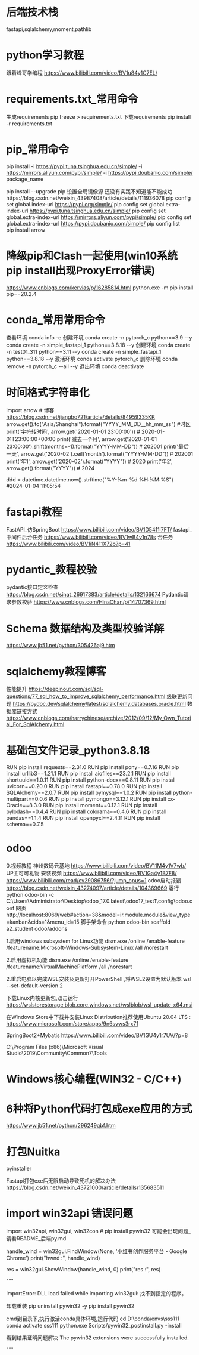 # 后端技术栈

fastapi,sqlalchemy,moment,pathlib

# python学习教程

跟着峰哥学编程               https://www.bilibili.com/video/BV1u84y1C7EL/

# requirements.txt_常用命令

生成requirements        pip freeze  >  requirements.txt
下载requirements        pip install -r requirements.txt

# pip_常用命令

pip install -i https://pypi.tuna.tsinghua.edu.cn/simple/ -i https://mirrors.aliyun.com/pypi/simple/ -i https://pypi.doubanio.com/simple/ package_name


pip install --upgrade pip
设置全局镜像源             还没有实践不知道能不能成功https://blog.csdn.net/weixin_43987408/article/details/111936078
pip config   set   global.index-url           https://pypi.org/simple/
pip config   set   global.extra-index-url     https://pypi.tuna.tsinghua.edu.cn/simple/
pip config   set   global.extra-index-url     https://mirrors.aliyun.com/pypi/simple/
pip config   set   global.extra-index-url     https://pypi.doubanio.com/simple/
pip config   list  
pip install  arrow
# 降级pip和Clash一起使用(win10系统pip install出现ProxyError错误)
https://www.cnblogs.com/kervias/p/16285814.html
python.exe -m pip install pip==20.2.4


# conda_常用常用命令

查看环境  conda info -e
创建环境  conda create -n pytorch_c python==3.9  --y        conda create -n simple_fastapi_1 python==3.8.18  --y
创建环境  conda create -n test01_311 python==3.11  --y        conda create -n simple_fastapi_1 python==3.8.18  --y
激活环境  conda activate pytorch_c
删除环境  conda remove -n pytorch_c --all --y
退出环境  conda deactivate

# 时间格式字符串化


import arrow   # 博客    https://blog.csdn.net/jiangbo721/article/details/84959335KK
arrow.get().to("Asia/Shanghai").format("YYYY_MM_DD__hh_mm_ss")    #时区
print('字符转时间', arrow.get('2020-01-01 23:00:00'))  # 2020-01-01T23:00:00+00:00
print('减去一个月', arrow.get('2020-01-01 23:00:00').shift(months=-1).format("YYYY-MM-DD"))  # 202001
print('最后  一天', arrow.get('2020-02').ceil('month').format("YYYY-MM-DD"))  # 202001
print('年1', arrow.get('2020-02').format("YYYY"))  # 2020
print('年2', arrow.get().format("YYYY"))  # 2024

ddd =  datetime.datetime.now().strftime("%Y-%m-%d %H:%M:%S")  #2024-01-04 11:05:54

# fastapi教程
FastAPI_仿SpringBoot     https://www.bilibili.com/video/BV1D5411i7FT/
fastapi_中间件后台任务    https://www.bilibili.com/video/BV1wB4y1n78s
台任务                   https://www.bilibili.com/video/BV1iN411X72b?p=41

# pydantic_教程校验

pydantic接口定义检查     https://blog.csdn.net/sinat_26917383/article/details/132166674
Pydantic请求参数校验     https://www.cnblogs.com/HinaChan/p/14707369.html

# Schema 数据结构及类型校验详解

https://www.jb51.net/python/305426aj9.htm

# sqlalchemy教程博客

性能提升               https://deepinout.com/sql/sql-questions/77_sql_how_to_improve_sqlalchemy_performance.html
级联更新问题            https://pydoc.dev/sqlalchemy/latest/sqlalchemy.databases.oracle.html
数据库链接方式          https://www.cnblogs.com/harrychinese/archive/2012/09/12/My_Own_Tutorial_For_SqlAlchemy.html

# 基础包文件记录_python3.8.18

RUN   pip   install   requests==2.31.0
RUN   pip   install   pony==0.7.16
RUN   pip   install   urllib3==1.21.1
RUN   pip   install   aiofiles==23.2.1
RUN   pip   install   shortuuid==1.0.11
RUN   pip   install   python-docx==0.8.11
RUN   pip   install   uvicorn==0.20.0
RUN   pip   install   fastapi==0.78.0
RUN   pip   install   SQLAlchemy==2.0.7
RUN   pip   install   pymysql==1.0.2
RUN   pip   install   python-multipart==0.0.6
RUN   pip   install   pymongo==3.12.1
RUN   pip   install   cx-Oracle==8.3.0
RUN   pip   install   moment==0.12.1
RUN   pip   install   pylodash==0.4.4
RUN   pip   install   colorama==0.4.6
RUN   pip   install   pandas==1.1.4
RUN   pip   install   openpyxl==2.4.11
RUN   pip   install   schema==0.7.5


# odoo
0.视频教程
    神州数码云基地                      https://www.bilibili.com/video/BV11M4y1V7wb/
    UP主可可礼物          安装视频      https://www.bilibili.com/video/BV1Ga4y1B7F8/               https://www.bilibili.com/read/cv29086756/?jump_opus=1
    odoo启动报错                       https://blog.csdn.net/weixin_43274097/article/details/104369669
    运行                               python    odoo-bin -c C:\Users\Administrator\Desktop\odoo_17.0.latest\odoo17_test1\config\odoo.conf
    网页                               http://localhost:8069/web#action=38&model=ir.module.module&view_type=kanban&cids=1&menu_id=15
    脚手架命令                         python odoo-bin scaffold  a2_student odoo/addons



1.启用windows subsystem for Linux功能
    dism.exe /online /enable-feature /featurename:Microsoft-Windows-Subsystem-Linux /all /norestart

2.启用虚拟机功能
    dism.exe /online /enable-feature /featurename:VirtualMachinePlatform /all /norestart

2.重启电脑以完成WSL安装及更新打开PowerShell ,将WSL2设置为默认版本
      wsl --set-default-version 2

下载Linux内核更新包,双击运行
       https://wslstorestorage.blob.core.windows.net/wslblob/wsl_update_x64.msi

在Windows Store中下载并安装Linux Distribution推荐使用Ubuntu 20.04 LTS :
     https://www.microsoft.com/store/apps/9n6svws3rx71




SpringBoot2+Mybatis 
https://www.bilibili.com/video/BV1GU4y1r7UV/?p=8




C:\Program Files (x86)\Microsoft Visual Studio\2019\Community\Common7\Tools




# Windows核心编程(WIN32 - C/C++)
[](https://www.bilibili.com/video/BV17w4m1R7uJ?p=33&vd_source=7c75d2128986ff3eb6425f362d305c25)
[](https://www.bilibili.com/video/BV1Eh41157a1/?spm_id_from=333.337.search-card.all.click&vd_source=7c75d2128986ff3eb6425f362d305c25)
[](https://www.bilibili.com/video/BV1hE411C7sp/?spm_id_from=333.337.search-card.all.click&vd_source=7c75d2128986ff3eb6425f362d305c25)




# 6种将Python代码打包成exe应用的方式
https://www.jb51.net/python/296249qbf.htm

# 打包Nuitka 


pyinstaller 


Fastapi打包exe后无限启动导致死机的解决办法
https://blog.csdn.net/weixin_43721000/article/details/135683511



 # import win32api 错误问题
import win32api, win32gui, win32con  # pip  install pywin32 可能会出现问题_请看README_后端py.md

handle_wind = win32gui.FindWindow(None, '小红书创作服务平台 - Google Chrome')
print("hwnd            :", handle_wind)

res = win32gui.ShowWindow(handle_wind, 0)
print("res             :", res)

"""

ImportError: DLL load failed while importing win32gui: 找不到指定的程序。

卸载重装
pip  uninstall   pywin32 -y
pip  install     pywin32


cmd到目录下,执行激活conda具体环境,运行代码
cd D:\conda\envs\sss111
conda activate sss111
python.exe Scripts/pywin32_postinstall.py -install


看到结果证明问题解决
The pywin32 extensions were successfully installed.

"""
